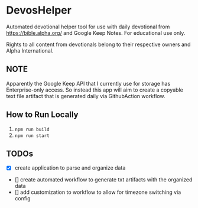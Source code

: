 # DevosHelper
Automated devotional helper tool for use with daily devotional from https://bible.alpha.org/ and Google Keep Notes. For educational use only. 

Rights to all content from devotionals belong to their respective owners and Alpha International.

## NOTE
Apparently the Google Keep API that I currently use for storage has Enterprise-only access. So instead this app will aim to create a copyable text file artifact that is generated daily via GithubAction workflow. 

## How to Run Locally
1) ``` npm run build ```
2) ``` npm run start ```

## TODOs
- [x] create application to parse and organize data
- [] create automated workflow to generate txt artifacts with the organized data
- [] add customization to workflow to allow for timezone switching via config